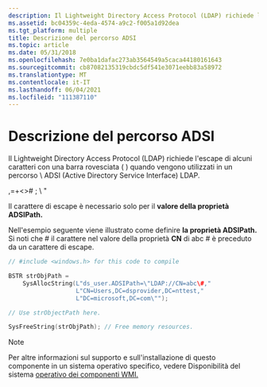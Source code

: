 ```yaml
---
description: Il Lightweight Directory Access Protocol (LDAP) richiede l'uso di caratteri di escape per alcuni caratteri con una barra rovesciata ( quando vengono utilizzati in un percorso \) ADSI (Active Directory Service Interface) LDAP.
ms.assetid: bc04359c-4eda-4574-a9c2-f005a1d92dea
ms.tgt_platform: multiple
title: Descrizione del percorso ADSI
ms.topic: article
ms.date: 05/31/2018
ms.openlocfilehash: 7e0ba1dafac273ab3564549a5caca44180161643
ms.sourcegitcommit: cb87082135319cbdc5df541e3071eebb83a58972
ms.translationtype: MT
ms.contentlocale: it-IT
ms.lasthandoff: 06/04/2021
ms.locfileid: "111387110"
---
```

# <a name="describing-the-adsi-path"></a>Descrizione del percorso ADSI

Il Lightweight Directory Access Protocol (LDAP) richiede l'escape di alcuni caratteri con una barra rovesciata ( ) quando vengono utilizzati in un percorso \\ ADSI (Active Directory Service Interface) LDAP.

,=+<>\# ; \\ "

Il carattere di escape è necessario solo per il **valore della proprietà ADSIPath.**

Nell'esempio seguente viene illustrato come definire **la proprietà ADSIPath.** Si noti che \# il carattere nel valore della proprietà **CN** di abc \# è preceduto da un carattere di escape.


```C++
// #include <windows.h> for this code to compile

BSTR strObjPath = 
    SysAllocString(L"ds_user.ADSIPath=\"LDAP://CN=abc\#,"
                   L"CN=Users,DC=dsprovider,DC=nttest,"
                   L"DC=microsoft,DC=com\"");

// Use strObjectPath here.

SysFreeString(strObjPath); // Free memory resources.
```



> [!Note]  
> Per altre informazioni sul supporto e sull'installazione di questo componente in un sistema operativo specifico, vedere Disponibilità del sistema [operativo dei componenti WMI.](operating-system-availability-of-wmi-components.md)

 

 

 



